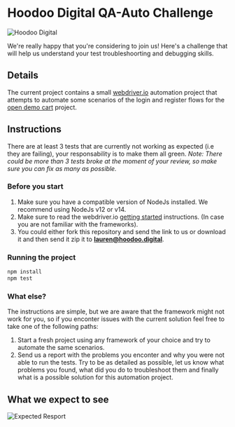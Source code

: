 # Hoodoo Digital QA-Auto Challenge

![Hoodoo Digital](https://hoodoo.digital/assets/hoodoo/logos/Hoodoo%20Dark.svg)

We're really happy that you're considering to join us! Here's a challenge that will help us understand your test troubleshoorting and debugging skills.

## Details

The current project contains a small [webdriver.io](https://webdriver.io) automation project that attempts to automate some scenarios of the login and register flows for the [open demo cart](https://demo.opencart.com/) project.

## Instructions

There are at least 3 tests that are currently not working as expected (i.e they are failing), your responsability is to make them all green. _Note: There could be more than 3 tests broke at the moment of your review, so make sure you can fix as many as possible._

### Before you start

1. Make sure you have a compatible version of NodeJs installed. We recommend using NodeJs v12 or v14.
2. Make sure to read the webdriver.io [getting started](https://webdriver.io/docs/gettingstarted.html) instructions. (In case you are not familiar with the frameworks).
3. You could either fork this repository and send the link to us or download it and then send it zip it to **lauren@hoodoo.digital**.

### Running the project

```bash
npm install
npm test
```

### What else?

The instructions are simple, but we are aware that the framework might not work for you, so if you enconter issues with the current solution feel free to take one of the following paths:

1. Start a fresh project using any framework of your choice and try to automate the same scenarios.
2. Send us a report with the problems you enconter and why you were not able to run the tests. Try to be as detailed as possible, let us know what problems you found, what did you do to troubleshoot them and finally what is a possible solution for this automation project.

## What we expect to see

![Expected Resport](https://i.ibb.co/VNDPFMX/report.png)
